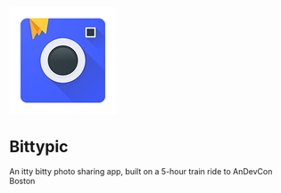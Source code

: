 ![alt tag](app/src/main/res/mipmap-xxxhdpi/ic_launcher.png)

# Bittypic
An itty bitty photo sharing app, built on a 5-hour train ride to AnDevCon Boston
